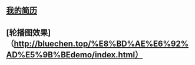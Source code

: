 ## [我的简历](https://chenbeile.github.io/My-Resume/html/jianli.html )
## [轮播图效果]（http://bluechen.top/%E8%BD%AE%E6%92%AD%E5%9B%BEdemo/index.html）
